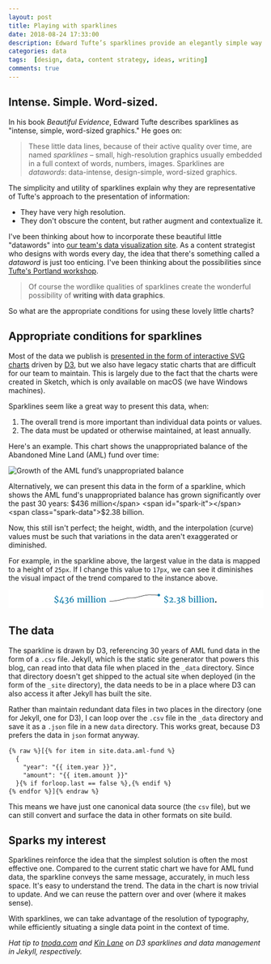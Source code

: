 ```yaml
---
layout: post
title: Playing with sparklines
date: 2018-08-24 17:33:00
description: Edward Tufte’s sparklines provide an elegantly simple way to convey trends when the individual data values aren’t the point.
categories: data
tags:  [design, data, content strategy, ideas, writing]
comments: true
---
```


<script>
var width = 100;
var height = 25;
var x = d3.scaleLinear().range([0, width - 3]);
var y = d3.scaleLinear().range([height - 4, 0]);
var line = d3.line()
             .curve(d3.curveBasis)
             .x(function(d) { return x(d.year); })
             .y(function(d) { return y(d.amount); });

function sparkline(elemId, data) {
  data.forEach(function(d) {
    d.year = +d.year;
    d.amount = +d.amount;
  });
  x.domain(d3.extent(data, function(d) { return d.year; }));
  y.domain(d3.extent(data, function(d) { return d.amount; }));

  var svg = d3.select(elemId)
              .append('svg')
              .attr('width', width)
              .attr('height', height)
              .append('g')
              .attr('transform', 'translate(0, 2)');
  svg.append('path')
     .datum(data)
     .attr('class', 'sparkline')
     .attr('d', line);
  svg.append('circle')
     .attr('class', 'sparkcircle')
     .attr('cx', x(data[data.length - 1].year))
     .attr('cy', y(data[data.length - 1].amount))
     .attr('r', 2.5);  
}

d3.json('/data/aml-fund.json', function(error, data) {
  sparkline('#spark-it', data);
});
</script>


## Intense. Simple. Word-sized.
In his book _Beautiful Evidence_, Edward Tufte describes sparklines as "intense, simple, word-sized graphics." He goes on:

> These little data lines, because of their active quality over time, are named _sparklines_ – small, high-resolution graphics usually embedded in a full context of words, numbers, images. Sparklines are _datawords_: data-intense, design-simple, word-sized graphics.

The simplicity and utility of sparklines explain why they are representative of Tufte's approach to the presentation of information:

- They have very high resolution.
- They don't obscure the content, but rather augment and contextualize it.

I've been thinking about how to incorporate these beautiful little "datawords" into [our team's data visualization site](https://revenuedata.doi.gov/). As a content strategist who designs with words every day, the idea that there's something called a _dataword_ is just too enticing. I've been thinking about the possibilities since [Tufte's Portland workshop](/tufte-workshop/).

> Of course the wordlike qualities of sparklines create the wonderful possibility of **writing with data graphics**.

So what are the appropriate conditions for using these lovely little charts?

## Appropriate conditions for sparklines

Most of the data we publish is [presented in the form of interactive SVG charts](https://revenuedata.doi.gov/explore/) driven by [D3](https://d3js.org/), but we also have legacy static charts that are difficult for our team to maintain. This is largely due to the fact that the charts were created in Sketch, which is only available on macOS (we have Windows machines).

Sparklines seem like a great way to present this data, when:

1. The overall trend is more important than individual data points or values.
2. The data must be updated or otherwise maintained, at least annually.

Here's an example. This chart shows the unappropriated balance of the Abandoned Mine Land (AML) fund over time:

![Growth of the AML fund’s unappropriated balance](https://revenuedata.doi.gov/public/img/AML_unapprop-growth.svg)

Alternatively, we can present this data in the form of a sparkline, which shows the AML fund's unappropriated balance has grown significantly over the past 30 years: <span class="spark-data">$436 million</span> <span id="spark-it"></span> <span class="spark-data">$2.38 billion</span>.

Now, this still isn't perfect; the height, width, and the interpolation (curve) values must be such that variations in the data aren't exaggerated or diminished.

For example, in the sparkline above, the largest value in the data is mapped to a height of `25px`. If I change this value to `17px`, we can see it diminishes the visual impact of the trend compared to the instance above.

![sparkline with reduced height changes the visual impact of the sparkline](/assets/images/sparkline-height.png)


## The data

The sparkline is drawn by D3, referencing 30 years of AML fund data in the form of a `.csv` file. Jekyll, which is the static site generator that powers this blog, can read into that data file when placed in the `_data` directory. Since that directory doesn't get shipped to the actual site when deployed (in the form of the `_site` directory), the data needs to be in a place where D3 can also access it after Jekyll has built the site.

Rather than maintain redundant data files in two places in the directory (one for Jekyll, one for D3), I can loop over the `.csv` file in the `_data` directory and save it as a `.json` file in a new `data` directory. This works great, because D3 prefers the data in `json` format anyway.

```liquid
{% raw %}[{% for item in site.data.aml-fund %}
  {
    "year": "{{ item.year }}",
    "amount": "{{ item.amount }}"
  }{% if forloop.last == false %},{% endif %}
{% endfor %}]{% endraw %}
```

This means we have just one canonical data source (the `csv` file), but we can still convert and surface the data in other formats on site build.

## Sparks my interest
Sparklines reinforce the idea that the simplest solution is often the most effective one. Compared to the current static chart we have for AML fund data, the sparkline conveys the same message, accurately, in much less space. It's easy to understand the trend. The data in the chart is now trivial to update. And we can reuse the pattern over and over (where it makes sense).

With sparklines, we can take advantage of the resolution of typography, while efficiently situating a single data point in the context of time.



_Hat tip to [tnoda.com](http://www.tnoda.com/blog/2013-12-19) and [Kin Lane](https://dzone.com/articles/d3js-visualizations-using-yaml-and-jekyll) on D3 sparklines and data management in Jekyll, respectively._